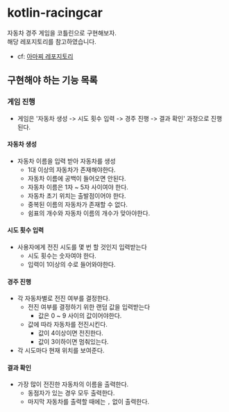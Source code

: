 # kotlin-racingcar
자동차 경주 게임을 코틀린으로 구현해보자. <br>
해당 레포지토리를 참고하였습니다. <br>
* cf: [아마찌 레포지토리](https://github.com/newWisdom/kotlin-racingcar-1)

## 구현해야 하는 기능 목록

### 게임 진행
- 게임은 '자동차 생성 -> 시도 횟수 입력 -> 경주 진행 -> 결과 확인' 과정으로 진행된다.

#### 자동차 생성
- 자동차 이름을 입력 받아 자동차를 생성
    - 1대 이상의 자동차가 존재해야한다.
    - 자동차 이름에 공백이 들어오면 안된다.
    - 자동차 이름은 1자 ~ 5자 사이여야 한다.
    - 자동차 초기 위치는 출발점이어야 한다.
    - 중복된 이름의 자동차가 존재할 수 없다.
    - 쉼표의 개수와 자동차 이름의 개수가 맞아야한다.

#### 시도 횟수 입력
- 사용자에게 전진 시도를 몇 번 할 것인지 입력받는다
    - 시도 횟수는 숫자여야 한다.
    - 입력이 1이상의 수로 들어와야한다.

#### 경주 진행
- 각 자동차별로 전진 여부를 결정한다.
    - 전진 여부를 결정하기 위한 랜덤 값을 입력받는다
        - 값은 0 ~ 9 사이의 값이어야한다.
    - 값에 따라 자동차를 전진시킨다.
        - 값이 4이상이면 전진한다.
        - 값이 3이하이면 멈춰있는다.
- 각 시도마다 현재 위치를 보여준다.

#### 결과 확인
- 가장 많이 전진한 자동차의 이름을 출력한다.
    - 동점자가 있는 경우 모두 출력한다.
    - 마지막 자동차를 출력할 때에는 `,` 없이 출력한다.

